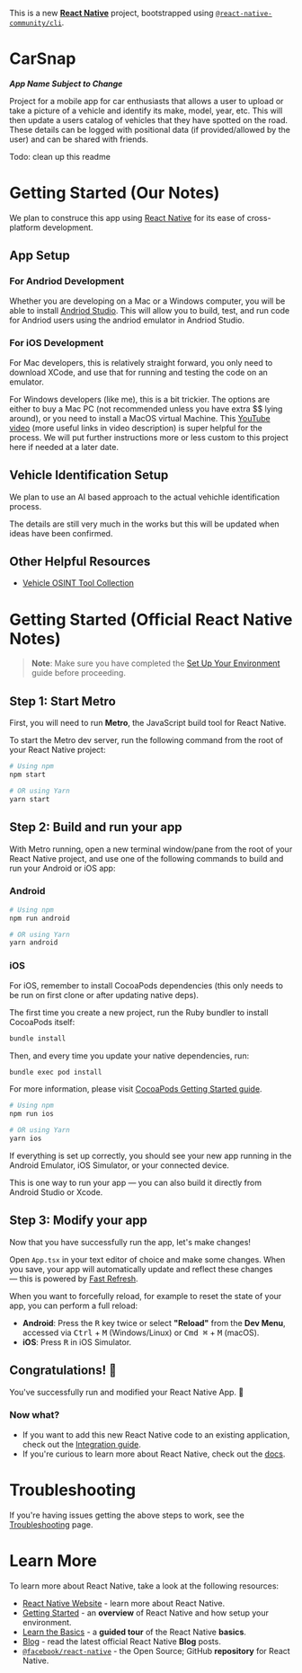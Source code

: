 This is a new [**React Native**](https://reactnative.dev) project, bootstrapped using [`@react-native-community/cli`](https://github.com/react-native-community/cli).

<h1>CarSnap</h1>

***App Name Subject to Change***

Project for a mobile app for car enthusiasts that allows a user to upload or take a picture of a vehicle and identify its make, model, year, etc. This will then update a users catalog of vehicles that they have spotted on the road. These details can be logged with positional data (if provided/allowed by the user) and can be shared with friends.

<!-- Cross-platform improvement on [CarSpotter](https://apps.apple.com/us/app/carspotter/id6742119749) [GitHub?](https://github.com/matthewlow04/AutoSpotter) -->

Todo: clean up this readme

# Getting Started (Our Notes)

We plan to construce this app using [React Native](https://reactnative.dev/) for its ease of cross-platform development.

## App Setup
### For Andriod Development

Whether you are developing on a Mac or a Windows computer, you will be able to install [Andriod Studio](https://developer.android.com/studio). This will allow you to build, test, and run code for Andriod users using the andriod emulator in Andriod Studio.

### For iOS Development

For Mac developers, this is relatively straight forward, you only need to download XCode, and use that for running and testing the code on an emulator.

For Windows developers (like me), this is a bit trickier. The options are either to buy a Mac PC (not recommended unless you have extra $$ lying around), or you need to install a MacOS virtual Machine. This [YouTube video](https://www.youtube.com/watch?v=UkdBarxP4nw) (more useful links in video description) is super helpful for the process. We will put further instructions more or less custom to this project here if needed at a later date.


## Vehicle Identification Setup

We plan to use an AI based approach to the actual vehichle identification process.

The details are still very much in the works but this will be updated when ideas have been confirmed.


## Other Helpful Resources
- [Vehicle OSINT Tool Collection](https://github.com/TheBurnsy/Vehicle-OSINT-Collection)


# Getting Started (Official React Native Notes)

> **Note**: Make sure you have completed the [Set Up Your Environment](https://reactnative.dev/docs/set-up-your-environment) guide before proceeding.

## Step 1: Start Metro

First, you will need to run **Metro**, the JavaScript build tool for React Native.

To start the Metro dev server, run the following command from the root of your React Native project:

```sh
# Using npm
npm start

# OR using Yarn
yarn start
```

## Step 2: Build and run your app

With Metro running, open a new terminal window/pane from the root of your React Native project, and use one of the following commands to build and run your Android or iOS app:

### Android

```sh
# Using npm
npm run android

# OR using Yarn
yarn android
```

### iOS

For iOS, remember to install CocoaPods dependencies (this only needs to be run on first clone or after updating native deps).

The first time you create a new project, run the Ruby bundler to install CocoaPods itself:

```sh
bundle install
```

Then, and every time you update your native dependencies, run:

```sh
bundle exec pod install
```

For more information, please visit [CocoaPods Getting Started guide](https://guides.cocoapods.org/using/getting-started.html).

```sh
# Using npm
npm run ios

# OR using Yarn
yarn ios
```

If everything is set up correctly, you should see your new app running in the Android Emulator, iOS Simulator, or your connected device.

This is one way to run your app — you can also build it directly from Android Studio or Xcode.

## Step 3: Modify your app

Now that you have successfully run the app, let's make changes!

Open `App.tsx` in your text editor of choice and make some changes. When you save, your app will automatically update and reflect these changes — this is powered by [Fast Refresh](https://reactnative.dev/docs/fast-refresh).

When you want to forcefully reload, for example to reset the state of your app, you can perform a full reload:

- **Android**: Press the <kbd>R</kbd> key twice or select **"Reload"** from the **Dev Menu**, accessed via <kbd>Ctrl</kbd> + <kbd>M</kbd> (Windows/Linux) or <kbd>Cmd ⌘</kbd> + <kbd>M</kbd> (macOS).
- **iOS**: Press <kbd>R</kbd> in iOS Simulator.

## Congratulations! :tada:

You've successfully run and modified your React Native App. :partying_face:

### Now what?

- If you want to add this new React Native code to an existing application, check out the [Integration guide](https://reactnative.dev/docs/integration-with-existing-apps).
- If you're curious to learn more about React Native, check out the [docs](https://reactnative.dev/docs/getting-started).

# Troubleshooting

If you're having issues getting the above steps to work, see the [Troubleshooting](https://reactnative.dev/docs/troubleshooting) page.

# Learn More

To learn more about React Native, take a look at the following resources:

- [React Native Website](https://reactnative.dev) - learn more about React Native.
- [Getting Started](https://reactnative.dev/docs/environment-setup) - an **overview** of React Native and how setup your environment.
- [Learn the Basics](https://reactnative.dev/docs/getting-started) - a **guided tour** of the React Native **basics**.
- [Blog](https://reactnative.dev/blog) - read the latest official React Native **Blog** posts.
- [`@facebook/react-native`](https://github.com/facebook/react-native) - the Open Source; GitHub **repository** for React Native.
